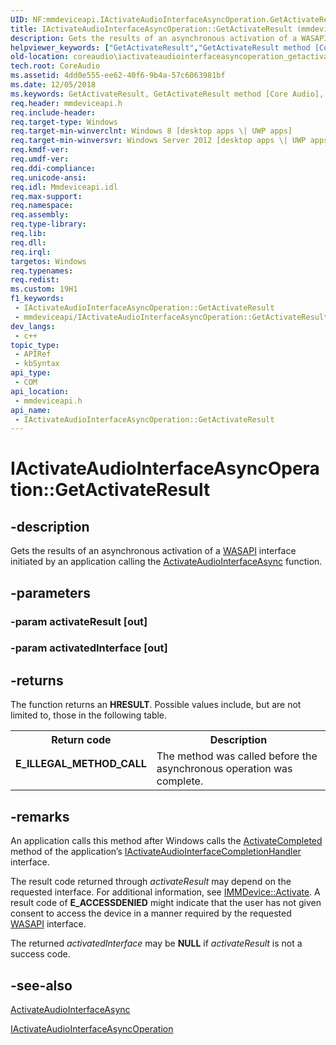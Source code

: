 ```yaml
---
UID: NF:mmdeviceapi.IActivateAudioInterfaceAsyncOperation.GetActivateResult
title: IActivateAudioInterfaceAsyncOperation::GetActivateResult (mmdeviceapi.h)
description: Gets the results of an asynchronous activation of a WASAPI interface initiated by an application calling the ActivateAudioInterfaceAsync function.
helpviewer_keywords: ["GetActivateResult","GetActivateResult method [Core Audio]","GetActivateResult method [Core Audio]","IActivateAudioInterfaceAsyncOperation interface","IActivateAudioInterfaceAsyncOperation interface [Core Audio]","GetActivateResult method","IActivateAudioInterfaceAsyncOperation.GetActivateResult","IActivateAudioInterfaceAsyncOperation::GetActivateResult","coreaudio.iactivateaudiointerfaceasyncoperation_getactivateresult","mmdeviceapi/IActivateAudioInterfaceAsyncOperation::GetActivateResult"]
old-location: coreaudio\iactivateaudiointerfaceasyncoperation_getactivateresult.htm
tech.root: CoreAudio
ms.assetid: 4dd0e555-ee62-40f6-9b4a-57c6063981bf
ms.date: 12/05/2018
ms.keywords: GetActivateResult, GetActivateResult method [Core Audio], GetActivateResult method [Core Audio],IActivateAudioInterfaceAsyncOperation interface, IActivateAudioInterfaceAsyncOperation interface [Core Audio],GetActivateResult method, IActivateAudioInterfaceAsyncOperation.GetActivateResult, IActivateAudioInterfaceAsyncOperation::GetActivateResult, coreaudio.iactivateaudiointerfaceasyncoperation_getactivateresult, mmdeviceapi/IActivateAudioInterfaceAsyncOperation::GetActivateResult
req.header: mmdeviceapi.h
req.include-header: 
req.target-type: Windows
req.target-min-winverclnt: Windows 8 [desktop apps \| UWP apps]
req.target-min-winversvr: Windows Server 2012 [desktop apps \| UWP apps]
req.kmdf-ver: 
req.umdf-ver: 
req.ddi-compliance: 
req.unicode-ansi: 
req.idl: Mmdeviceapi.idl
req.max-support: 
req.namespace: 
req.assembly: 
req.type-library: 
req.lib: 
req.dll: 
req.irql: 
targetos: Windows
req.typenames: 
req.redist: 
ms.custom: 19H1
f1_keywords:
 - IActivateAudioInterfaceAsyncOperation::GetActivateResult
 - mmdeviceapi/IActivateAudioInterfaceAsyncOperation::GetActivateResult
dev_langs:
 - c++
topic_type:
 - APIRef
 - kbSyntax
api_type:
 - COM
api_location:
 - mmdeviceapi.h
api_name:
 - IActivateAudioInterfaceAsyncOperation::GetActivateResult
---
```


# IActivateAudioInterfaceAsyncOperation::GetActivateResult


## -description

Gets the results of an asynchronous activation of a <a href="/windows/desktop/CoreAudio/wasapi">WASAPI</a> interface initiated by an application calling the <a href="/windows/desktop/api/mmdeviceapi/nf-mmdeviceapi-activateaudiointerfaceasync">ActivateAudioInterfaceAsync</a> function.

## -parameters

### -param activateResult [out]

### -param activatedInterface [out]

## -returns

The function returns an <b>HRESULT</b>. Possible values include, but are not limited to, those in the following table.

<table>
<tr>
<th>Return code</th>
<th>Description</th>
</tr>
<tr>
<td width="40%">
<dl>
<dt><b>E_ILLEGAL_METHOD_CALL</b></dt>
</dl>
</td>
<td width="60%">
The method was called before the asynchronous operation was complete. 

</td>
</tr>
</table>

## -remarks

An application calls this method after Windows calls the <a href="/windows/desktop/api/mmdeviceapi/nf-mmdeviceapi-iactivateaudiointerfacecompletionhandler-activatecompleted">ActivateCompleted</a> method of the application’s <a href="/windows/desktop/api/mmdeviceapi/nn-mmdeviceapi-iactivateaudiointerfacecompletionhandler">IActivateAudioInterfaceCompletionHandler</a> interface.

The result code returned through <i>activateResult</i> may depend on the requested interface. For additional information, see <a href="/windows/desktop/api/mmdeviceapi/nf-mmdeviceapi-immdevice-activate">IMMDevice::Activate</a>. A result code of <b>E_ACCESSDENIED</b> might indicate that the user has not given consent to access the device in a manner required by the requested <a href="/windows/desktop/CoreAudio/wasapi">WASAPI</a> interface. 

The returned <i>activatedInterface</i> may be <b>NULL</b> if <i>activateResult</i> is not a success code.

## -see-also

<a href="/windows/desktop/api/mmdeviceapi/nf-mmdeviceapi-activateaudiointerfaceasync">ActivateAudioInterfaceAsync</a>



<a href="/windows/desktop/api/mmdeviceapi/nn-mmdeviceapi-iactivateaudiointerfaceasyncoperation">IActivateAudioInterfaceAsyncOperation</a>

